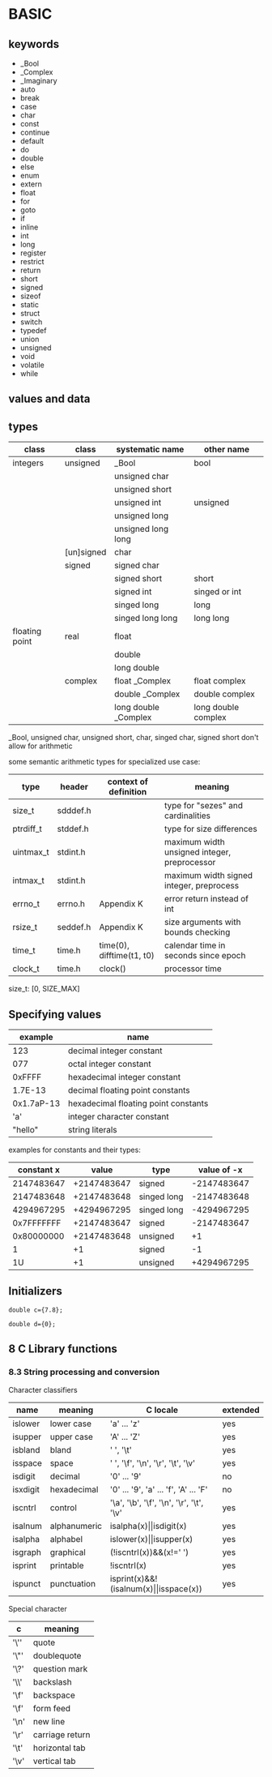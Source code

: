 # BASIC

## keywords

- \_Bool
- \_Complex
- \_Imaginary
- auto
- break
- case
- char
- const
- continue
- default
- do
- double
- else
- enum
- extern
- float
- for
- goto
- if
- inline
- int
- long
- register
- restrict
- return
- short
- signed
- sizeof
- static
- struct
- switch
- typedef
- union
- unsigned
- void
- volatile
- while

## values and data

## types

| class    |class| systematic name | other name |
| -------- | --------------- | ---------- | ---- |
| integers | unsigned        | \_Bool | bool |
| | |unsigned char| |
| | |unsigned short| |
| | |unsigned int|unsigned|
| | |unsigned long| |
| | |unsigned long long| |
| |\[un]signed|char| |
| |signed|signed char| |
| | |signed short|short|
| | |signed int|singed or int|
| | |singed long|long|
| | |singed long long|long long|
|floating point|real|float||
| | |double| |
| | |long double| |
| |complex|float \_Complex|float complex|
| | |double \_Complex|double complex|
| | |long double \_Complex|long double complex|

\_Bool, unsigned char, unsigned short, char, singed char, signed short don't allow for arithmetic

some semantic arithmetic types for specialized use case:

| type      | header   | context of definition     | meaning                                      |
| --------- | -------- | ------------------------- | -------------------------------------------- |
| size_t    | sdddef.h |                           | type for "sezes" and cardinalities           |
| ptrdiff_t | stddef.h |                           | type for size differences                    |
| uintmax_t | stdint.h |                           | maximum width unsigned integer, preprocessor |
| intmax_t  | stdint.h |                           | maximum width signed integer, preprocess     |
| errno_t   | errno.h  | Appendix K                | error return instead of int                  |
| rsize_t   | seddef.h | Appendix K                | size arguments with bounds checking          |
| time_t    | time.h   | time(0), difftime(t1, t0) | calendar time in seconds since epoch         |
| clock_t   | time.h   | clock()                   | processor time                               |

size_t: \[0, SIZE_MAX]

## Specifying values

|example|name|
| ------ | ---------------------------- |
| 123    | decimal integer constant     |
| 077    | octal integer constant       |
| 0xFFFF | hexadecimal integer constant |
| 1.7E-13 | decimal floating point constants |
| 0x1.7aP-13 | hexadecimal floating point constants |
| 'a' | integer character constant |
| "hello" | string literals |

examples for constants and their types:

| constant x | value       | type        | value of -x |
| ---------- | ----------- | ----------- | ----------- |
| 2147483647 | +2147483647 | signed      | -2147483647 |
| 2147483648 | +2147483648 | singed long | -2147483648 |
| 4294967295 | +4294967295 | singed long | -4294967295 |
| 0x7FFFFFFF | +2147483647 | signed      | -2147483647 |
| 0x80000000 | +2147483648 | unsigned    | +1          |
| 1          | +1          | signed      | -1          |
| 1U         | +1          | unsigned    | +4294967295 |

## Initializers

`double c={7.8};`

`double d={0};`



## 8 C Library functions

### 8.3 String processing and conversion

Character classifiers

| name     | meaning      | C locale                                 | extended |
| -------- | ------------ | ---------------------------------------- | -------- |
| islower  | lower case   | 'a' ... 'z'                              | yes      |
| isupper  | upper case   | 'A' ... 'Z'                              | yes      |
| isbland  | bland        | ' ', '\t'                                | yes      |
| isspace  | space        | ' ', '\f', '\n', '\r', '\t', '\v'        | yes      |
| isdigit  | decimal      | '0' ... '9'                              | no       |
| isxdigit | hexadecimal  | '0' ... '9', 'a' ... 'f', 'A' ... 'F'    | no       |
| iscntrl  | control      | '\a', '\b', '\f', '\n', '\r', '\t', '\v' | yes      |
| isalnum  | alphanumeric | isalpha(x)\|\|isdigit(x)                 | yes      |
| isalpha  | alphabel     | islower(x)\|\|isupper(x)                 | yes      |
| isgraph  | graphical    | (!iscntrl(x))&&(x!=' ')                  | yes      |
| isprint  | printable    | !iscntrl(x)                              | yes      |
| ispunct  | punctuation  | isprint(x)&&!(isalnum(x)\|\|isspace(x))  | yes      |

Special character

| c      | meaning         |
| ------ | --------------- |
| '\\''  | quote           |
| '\\"'  | doublequote     |
| '\\?'  | question mark   |
| '\\\\' | backslash       |
| '\\f'  | backspace       |
| '\\f'  | form feed       |
| '\\n'  | new line        |
| '\\r'  | carriage return |
| '\\t'  | horizontal tab  |
| '\\v'  | vertical tab    |

